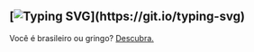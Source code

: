 [![Typing SVG](https://readme-typing-svg.demolab.com?font=Press+Start+2P&size=16&pause=1000&color=02901D&background=48FF0224&vCenter=true&width=435&height=47&lines=Qual+%C3%A9+sua+nacionalidade%3F_)](https://git.io/typing-svg)
 ---
 Você é brasileiro ou gringo? 
[Descubra.](https://edozz42.github.io/Nacionalidade/)